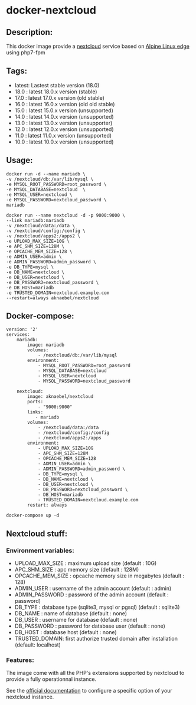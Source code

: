 # docker-nextcloud

## Description:

This docker image provide a [nextcloud](https://nextcloud.com/) service based on [Alpine Linux edge](https://hub.docker.com/_/alpine/) using php7-fpm

## Tags:

- latest: Lastest stable version (18.0)
- 18.0 : latest 18.0.x version (stable)
- 17.0 : latest 17.0.x version (old stable)
- 16.0 : latest 16.0.x version (old old stable)
- 15.0 : latest 15.0.x version (unsupported)
- 14.0 : latest 14.0.x version (unsupported)
- 13.0 : latest 13.0.x version (unsupporter)
- 12.0 : latest 12.0.x version (unsupported)
- 11.0 : latest 11.0.x version (unsupported)
- 10.0 : latest 10.0.x version (unsupported)

## Usage:
```
docker run -d --name mariadb \
-v /nextcloud/db:/var/lib/mysql \
-e MYSQL_ROOT_PASSWORD=root_password \
-e MYSQL_DATABASE=nextcloud  \
-e MYSQL_USER=nextcloud \
-e MYSQL_PASSWORD=nextcloud_password \
mariadb

docker run --name nextcloud -d -p 9000:9000 \
--link mariadb:mariadb
-v /nextcloud/data:/data \
-v /nextcloud/config:/config \
-v /nextcloud/apps2:/apps2 \
-e UPLOAD_MAX_SIZE=10G \
-e APC_SHM_SIZE=128M \
-e OPCACHE_MEM_SIZE=128 \
-e ADMIN_USER=admin \
-e ADMIN_PASSWORD=admin_password \
-e DB_TYPE=mysql \
-e DB_NAME=nextcloud \
-e DB_USER=nextcloud \
-e DB_PASSWORD=nextcloud_password \
-e DB_HOST=mariadb
-e TRUSTED_DOMAIN=nextcloud.example.com
--restart=always aknaebel/nextcloud
```

## Docker-compose:
``` 
version: '2'
services:
    mariadb:
        image: mariadb
        volumes:
            - /nextcloud/db:/var/lib/mysql
        environment:
            - MYSQL_ROOT_PASSWORD=root_password
            - MYSQL_DATABASE=nextcloud
            - MYSQL_USER=nextcloud
            - MYSQL_PASSWORD=nextcloud_password

    nextcloud:
        image: aknaebel/nextcloud
        ports:
            - "9000:9000"
        links:
           - mariadb
        volumes:
            - /nextcloud/data:/data
            - /nextcloud/config:/config
            - /nextcloud/apps2:/apps
        environment:
            - UPLOAD_MAX_SIZE=10G
            - APC_SHM_SIZE=128M
            - OPCACHE_MEM_SIZE=128
            - ADMIN_USER=admin \
            - ADMIN_PASSWORD=admin_password \
            - DB_TYPE=mysql \
            - DB_NAME=nextcloud \
            - DB_USER=nextcloud \
            - DB_PASSWORD=nextcloud_password \
            - DB_HOST=mariadb
            - TRUSTED_DOMAIN=nextcloud.example.com
        restart: always 
```

```
docker-compose up -d
```

## Nextcloud stuff:

### Environment variables:
- UPLOAD_MAX_SIZE : maximum upload size (default : 10G)
- APC_SHM_SIZE : apc memory size (default : 128M)
- OPCACHE_MEM_SIZE : opcache memory size in megabytes (default : 128)
- ADMIN_USER : username of the admin account (default : admin)
- ADMIN_PASSWORD : password of the admin account (default : password)
- DB_TYPE : database type (sqlite3, mysql or pgsql) (default : sqlite3)
- DB_NAME : name of database (default : none)
- DB_USER : username for database (default : none)
- DB_PASSWORD : password for database user (default : none)
- DB_HOST : database host (default : none)
- TRUSTED_DOMAIN: first authorize trusted domain after installation (default: localhost)

### Features:

The image come with all the PHP's extensions supported by nextcloud to provide a fully operationnal instance.

See the [official documentation](https://docs.nextcloud.com/) to configure a specific option of your nextcloud instance.
